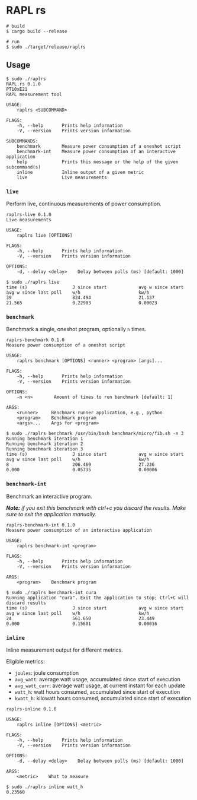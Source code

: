 # RAPL rs

```
# build
$ cargo build --release

# run
$ sudo ./target/release/raplrs
```

## Usage
```
$ sudo ./raplrs 
RAPL.rs 0.1.0
PT10xE21
RAPL measurement tool

USAGE:
    raplrs <SUBCOMMAND>

FLAGS:
    -h, --help       Prints help information
    -V, --version    Prints version information

SUBCOMMANDS:
    benchmark        Measure power consumption of a oneshot script
    benchmark-int    Measure power consumption of an interactive application
    help             Prints this message or the help of the given subcommand(s)
    inline           Inline output of a given metric
    live             Live measurements
```

### `live`
Perform live, continuous measurements of power consumption. 

```
raplrs-live 0.1.0
Live measurements

USAGE:
    raplrs live [OPTIONS]

FLAGS:
    -h, --help       Prints help information
    -V, --version    Prints version information

OPTIONS:
    -d, --delay <delay>    Delay between polls (ms) [default: 1000]
```

```
$ sudo ./raplrs live
time (s)                 J since start            avg w since start        avg w since last poll    w/h                      kw/h
39                       824.494                  21.137                   21.565                   0.22903                  0.00023
```

### `benchmark`
Benchmark a single, oneshot program, optionally `n` times.

```
raplrs-benchmark 0.1.0
Measure power consumption of a oneshot script

USAGE:
    raplrs benchmark [OPTIONS] <runner> <program> [args]...

FLAGS:
    -h, --help       Prints help information
    -V, --version    Prints version information

OPTIONS:
    -n <n>        Amount of times to run benchmark [default: 1]

ARGS:
    <runner>     Benchmark runner application, e.g., python
    <program>    Benchmark program
    <args>...    Args for <program>
```

```
$ sudo ./raplrs benchmark /usr/bin/bash benchmark/micro/fib.sh -n 3
Running benchmark iteration 1
Running benchmark iteration 2
Running benchmark iteration 3
time (s)                 J since start            avg w since start        avg w since last poll    w/h                      kw/h
8                        206.469                  27.236                   0.000                    0.05735                  0.00006
```

### `benchmark-int`
Benchmark an interactive program.

***Note:** if you exit this benchmark with ctrl+c you discard the results. Make sure to exit the application manually.*

```
raplrs-benchmark-int 0.1.0
Measure power consumption of an interactive application

USAGE:
    raplrs benchmark-int <program>

FLAGS:
    -h, --help       Prints help information
    -V, --version    Prints version information

ARGS:
    <program>    Benchmark program
```

```
$ sudo ./raplrs benchmark-int cura
Running application "cura". Exit the application to stop; Ctrl+C will discard results
time (s)                 J since start            avg w since start        avg w since last poll    w/h                      kw/h
24                       561.650                  23.449                   0.000                    0.15601                  0.00016
```

### `inline`
Inline measurement output for different metrics.

Eligible metrics: 
- `joules`: joule consumption
- `avg_watt`: average watt usage, accumulated since start of execution
- `avg_watt_curr`: average watt usage, at current instant for each update
- `watt_h`: watt hours consumed, accumulated since start of execution
- `kwatt_h`: kilowatt hours consumed, accumulated since start of execution

```
raplrs-inline 0.1.0

USAGE:
    raplrs inline [OPTIONS] <metric>

FLAGS:
    -h, --help       Prints help information
    -V, --version    Prints version information

OPTIONS:
    -d, --delay <delay>    Delay between polls (ms) [default: 1000]

ARGS:
    <metric>    What to measure
```

```
$ sudo ./raplrs inline watt_h
0.23560
```